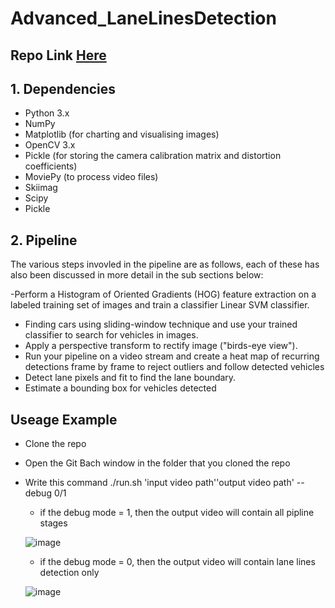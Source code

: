 # Advanced_LaneLinesDetection
## Repo Link  [Here](https://github.com/Hager-Waleed/Advanced_LaneLinesDetection)
## 1. Dependencies

- Python 3.x
- NumPy
- Matplotlib (for charting and visualising images)
- OpenCV 3.x
- Pickle (for storing the camera calibration matrix and distortion coefficients)
- MoviePy (to process video files)
- Skiimag
- Scipy
- Pickle

## 2. Pipeline
The various steps invovled in the pipeline are as follows, each of these has also been discussed in more detail in the sub sections below:

-Perform a Histogram of Oriented Gradients (HOG) feature extraction on a labeled training set of images and train a classifier Linear SVM classifier.
- Finding cars using sliding-window technique and use your trained classifier to search for vehicles in images.
- Apply a perspective transform to rectify image ("birds-eye view").
- Run your pipeline on a video stream and create a heat map of recurring detections frame by frame to reject outliers and follow detected vehicles
- Detect lane pixels and fit to find the lane boundary.
- Estimate a bounding box for vehicles detected

## Useage Example 

- Clone the repo
- Open the Git Bach window in the folder that you cloned the repo 
- Write this command  ./run.sh  'input video path''output video path' --debug  0/1
  - if the debug mode = 1, then the output video will contain all pipline stages
  
  ![image](https://user-images.githubusercontent.com/74071911/164306518-e362ba65-30f2-4976-87b0-ffdb0db29114.png)


  - if the debug mode = 0, then the output video will contain lane lines detection only 
  
  ![image](https://user-images.githubusercontent.com/74071911/164306786-9454f5bc-ae8f-4a64-b089-f97030bfd9eb.png)

  
